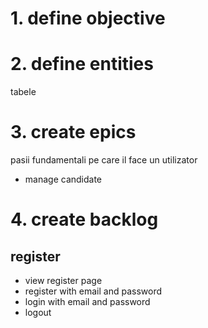 # 1. define objective

# 2. define entities
tabele

# 3. create epics
pasii fundamentali pe care il face un utilizator

- manage candidate

# 4. create backlog

## register
- view register page
- register with email and password
- login with email and password
- logout
